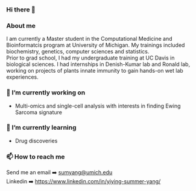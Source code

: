 ### Hi there 👋   

### About me   
I am currently a Master student in the Computational Medicine and Bioinformatcis program at University of Michigan. My trainings included biochemistry, genetics, computer sciences and statistics.   
Prior to grad school, I had my undergraduate training at UC Davis in biological sciences. I had internships in Denish-Kumar lab and Ronald lab, working on projects of plants innate immunity to gain hands-on wet lab experiences. 

### 🔭 I’m currently working on   
- Multi-omics and single-cell analysis with interests in finding Ewing Sarcoma signature   

### 🌱 I’m currently learning   
- Drug discoveries

### 📫 How to reach me    
Send me an email ➡️ sumyang@umich.edu   
Linkedin ➡️ https://www.linkedin.com/in/yiying-summer-yang/

<!--
**SummerYYY96/SummerYYY96** is a ✨ _special_ ✨ repository because its `README.md` (this file) appears on your GitHub profile.

Here are some ideas to get you started:

- 🔭 I’m currently working on ...
- 🌱 I’m currently learning ...
- 👯 I’m looking to collaborate on ...
- 🤔 I’m looking for help with ...
- 💬 Ask me about ...
- 📫 How to reach me: ...
- 😄 Pronouns: ...
- ⚡ Fun fact: ...
-->
